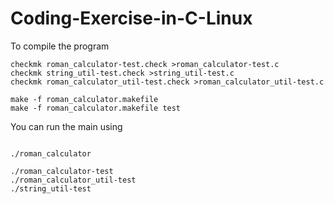 # Coding-Exercise-in-C-Linux
To compile the program
```
checkmk roman_calculator-test.check >roman_calculator-test.c
checkmk string_util-test.check >string_util-test.c
checkmk roman_calculator_util-test.check >roman_calculator_util-test.c

make -f roman_calculator.makefile
make -f roman_calculator.makefile test
```
You can run the main using 
```

./roman_calculator

./roman_calculator-test
./roman_calculator_util-test 
./string_util-test
